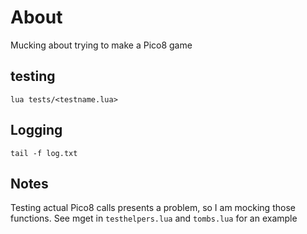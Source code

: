 # About

Mucking about trying to make a Pico8 game

## testing

`lua tests/<testname.lua>`

## Logging

`tail -f log.txt`

## Notes

Testing actual Pico8 calls presents a problem, so I am mocking those functions. See mget in `testhelpers.lua` and `tombs.lua` for an example
